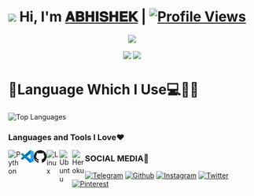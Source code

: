 # <img src="https://raw.githubusercontent.com/MartinHeinz/MartinHeinz/master/wave.gif" width="30px"> Hi, I'm [𝐀𝐁𝐇𝐈𝐒𝐇𝐄𝐊](t.me/Abh1sh3kOp) | [![Profile Views](https://gpvc.arturio.dev/Abh1sh3k-Officia)](https://github.com/Abh1sh3k-Official)

<p align="center">
  <a href="https://github.com/Abh1sh3k-Official"><img src="https://sharasolutions.com/wp-content/uploads/2019/01/programming.gif"></a>
    </p>
<p align="center">
    <img
        width="49%"
        src="https://github-readme-stats.vercel.app/api?username=Abh1sh3k-Official&count_private=true&include_all_commits=true&show_icons=true&theme=tokyonight&custom_title=GitHub+Stats"
    />
    <img
        width="49%"
        src="https://github-readme-streak-stats.herokuapp.com?user=Abh1sh3k-Official&theme=tokyonight"
    />
</p>

<h3>
    
  
  # 🍫Language Which I Use💻👨‍💻

 

  ![Top Languages](https://github-readme-stats.vercel.app/api/top-langs/?username=Abh1sh3k-Official&custom_title=Languages%20I%20Use&theme=tokyonight&hide_border=true)

  
  
 ### Languages and Tools I Love❤️
[<img align="left" alt="Python" width="26px" src="https://upload.wikimedia.org/wikipedia/commons/thumb/c/c3/Python-logo-notext.svg/600px-Python-logo-notext.svg.png" />](https://python.org/)
[<img align="left" alt="Visual Studio Code" width="26px" src="https://raw.githubusercontent.com/github/explore/80688e429a7d4ef2fca1e82350fe8e3517d3494d/topics/visual-studio-code/visual-studio-code.png" />](https://code.visualstudio.com/)
[<img align="left" alt="GitHub" width="26px" src="https://raw.githubusercontent.com/github/explore/78df643247d429f6cc873026c0622819ad797942/topics/github/github.png" />](https://git-scm.com/)
[<img align="left" alt="Linux" width="26px" src="https://www.freepnglogos.com/uploads/linux-png/difference-between-linux-and-window-operating-system-3.png" />](https://www.linux.org/)
[<img align="left" alt="Ubuntu" width="26px" src="https://assets.ubuntu.com/v1/29985a98-ubuntu-logo32.png" />](https://www.ubuntu.com)
[<img align="left" alt="Heroku" width="26px" src="https://www.nicepng.com/png/full/223-2233246_heroku-logo-salesforce-heroku.png" />](https://heroku.com/)
  

  

### SOCIAL MEDIA🥀
[![Telegram](https://img.shields.io/badge/telegram-1b77FF.svg?style=for-the-badge&logo=telegram)](https://t.me/Abh1sh3kOP) [![Github](https://img.shields.io/badge/github-171717.svg?style=for-the-badge&logo=github)](https://github.com/Abh1sh3k-Official) [![Instagram](https://img.shields.io/badge/instagram-pink?style=for-the-badge&logo=instagram)](https://instagram.me/dad_iz_here) [![Twitter](https://img.shields.io/badge/Twitter-1b77FF.svg?style=for-the-badge&logo=twitter)](https://twitter.com/BADBOYABHI18d) [![Pinterest](https://img.shields.io/badge/Pinterest-darkred?style=for-the-badge&logo=pinterest)](https://in.pinterest.com/abh1sh3k_official)
